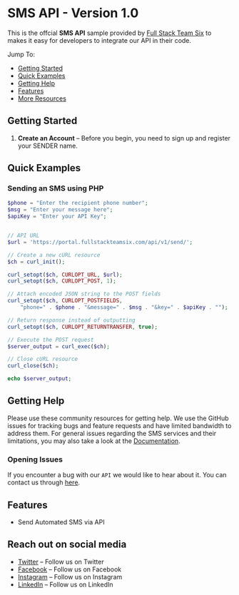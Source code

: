 # SMS API - Version 1.0

This is the offcial **SMS API** sample provided by [Full Stack Team Six](https://fullstackteamsix.com/) to makes it easy for developers to integrate our API in their code.

Jump To:
* [Getting Started](#Getting-Started)
* [Quick Examples](#Quick-Examples)
* [Getting Help](#Getting-Help)
* [Features](#Features) 
* [More Resources](#Resources) 

## Getting Started

1. **Create an Account** – Before you begin, you need to
   sign up and register your SENDER name.
 

## Quick Examples

### Sending an SMS using PHP

```php
$phone = "Enter the recipient phone number";
$msg = "Enter your message here";
$apiKey = "Enter your API Key";


// API URL
$url = 'https://portal.fullstackteamsix.com/api/v1/send/';

// Create a new cURL resource
$ch = curl_init();

curl_setopt($ch, CURLOPT_URL, $url);
curl_setopt($ch, CURLOPT_POST, 1);

// Attach encoded JSON string to the POST fields
curl_setopt($ch, CURLOPT_POSTFIELDS,
    "phone=" . $phone . "&message=" . $msg . "&key=" . $apiKey . "");

// Return response instead of outputting
curl_setopt($ch, CURLOPT_RETURNTRANSFER, true);

// Execute the POST request
$server_output = curl_exec($ch);

// Close cURL resource
curl_close($ch);

echo $server_output;
```

## Getting Help

Please use these community resources for getting help. We use the GitHub issues for tracking bugs and feature requests and have limited bandwidth to address them.
For general issues regarding the SMS services and their limitations, you may also take a look at the [Documentation](https://fullstackteamsix.com/docs).


### Opening Issues

If you encounter a bug with our `API` we would like to hear about it. You can contact us through [here](https://fullstackteamsix.com/contacts.html).

## Features

* Send Automated SMS via API
 
## Reach out on social media

* [Twitter](www.twitter.com/fullstackteam6) – Follow us on Twitter 
* [Facebook](https://web.facebook.com/fullstackteamsix/) – Follow us on Facebook 
* [Instagram](https://www.instagram.com/full_stack_team_six/) – Follow us on Instagram 
* [LinkedIn](https://www.linkedin.com/company/full-stack-team-six) – Follow us on LinkedIn 

